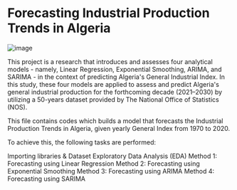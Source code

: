# Forecasting Industrial Production Trends in Algeria
![image](https://github.com/siham-bouguern/Algerian-Industrial-Index-Forecast/assets/140173145/cd3c39c3-f104-4257-966f-b38492d5ffd4)

This project is a research that introduces and assesses four analytical models - namely, Linear Regression, Exponential Smoothing, ARIMA, and SARIMA - in the context of predicting Algeria's General Industrial Index. In this study, these four models are applied to assess and predict Algeria's general industrial production for the forthcoming decade (2021–2030) by utilizing a 50-years dataset provided by The National Office of Statistics (NOS).


This file contains codes which builds a model that forecasts the Industrial Production Trends in Algeria, given yearly General Index from 1970 to 2020.

To achieve this, the following tasks are performed:

Importing libraries & Dataset
Exploratory Data Analysis (EDA)
Method 1: Forecasting using Linear Regression
Method 2: Forecasting using Exponential Smoothing
Method 3: Forecasting using ARIMA
Method 4: Forecasting using SARIMA


